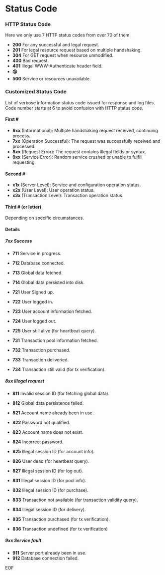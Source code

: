 # Status Code

### HTTP Status Code

Here we only use 7 HTTP status codes from over 70 of them.

- **200** For any successful and legal request.
- **201** For legal resource request based on multiple handshaking.
- **304** For GET request when resource unmodified.
- **400** Bad request.
- **401** Illegal WWW-Authenticate header field.
- 🕲
- **500** Service or resources unavailable.


### Customized Status Code

List of verbose information status code issued for response and log files.
Code number starts at 6 to avoid confusion with HTTP status code.

#### First \#

- **6xx** (Informational): Multiple handshaking request received, continuing process.
- **7xx** (Operation Successful): The request was successfully received and processed.
- **8xx** (Request Error): The request contains illegal fields or syntax.
- **9xx** (Service Error): Random service crushed or unable to fulfill requesting.

#### Second \#

- **x1x** (Server Level): Service and configuration operation status.
- **x2x** (User Level): User operation status.
- **x3x** (Transaction Level): Transaction operation status.

#### Third \# (or letter)

Depending on specific circumstances.

#### Details

##### 7xx Success

- **711** Service in progress.
- **712** Database connected.
- **713** Global data fetched.
- **714** Global data persisted into disk.

- **721** User Signed up.
- **722** User logged in.
- **723** User account information fetched.
- **724** User logged out.
- **725** User still alive (for heartbeat query).

- **731** Transaction pool information fetched.
- **732** Transaction purchased.
- **733** Transaction deliveried.
- **734** Transaction still valid (for tx verification).

##### 8xx Illegal request

- **811** Invalid session ID (for fetching global data).
- **812** Global data persistence failed.

- **821** Account name already been in use.
- **822** Password not qualified.
- **823** Account name does not exist.
- **824** Incorrect password.
- **825** Illegal session ID (for account info).
- **826** User dead (for heartbeat query).
- **827** Illegal session ID (for log out).

- **831** Illegal session ID (for pool info).
- **832** Illegal session ID (for purchase).
- **833** Transaction not available (for transaction validity query).
- **834** Illegal session ID (for delivery).
- **835** Transaction purchased (for tx verification).
- **836** Transaction undefined (for tx verification)

##### 9xx Service fault

- **911** Server port already been in use.
- **912** Database connection failed.


EOF
